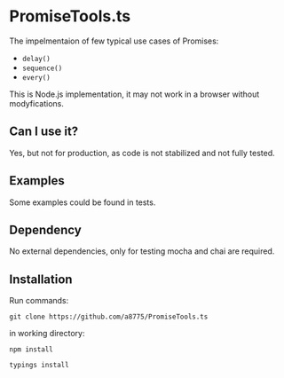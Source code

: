 # PromiseTools.ts
The impelmentaion of few typical use cases of Promises:

- `delay()`
- `sequence()`
- `every()`

This is Node.js implementation, it may not work in a browser without modyfications.

## Can I use it?
Yes, but not for production, as code is not stabilized and not fully tested.

## Examples
Some examples could be found in tests.

## Dependency
No external dependencies, only for testing mocha and chai are required.

## Installation
Run commands:

`git clone https://github.com/a8775/PromiseTools.ts`

in working directory:

`npm install`

`typings install`


